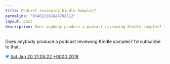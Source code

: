```yaml
---
title: Podcast reviewing Kindle Samples?
permalink: "954822182424768512"
layout: post
description: Does anybody produce a podcast reviewing Kindle samples? I’d subscribe to that.
---
```


Does anybody produce a podcast reviewing Kindle samples? I’d subscribe to that.

<img src="/images/twitter.png" width="12" /> [Sat Jan 20 21:05:22 +0000 2018](https://twitter.com/sillygwailo/status/954822182424768512)
